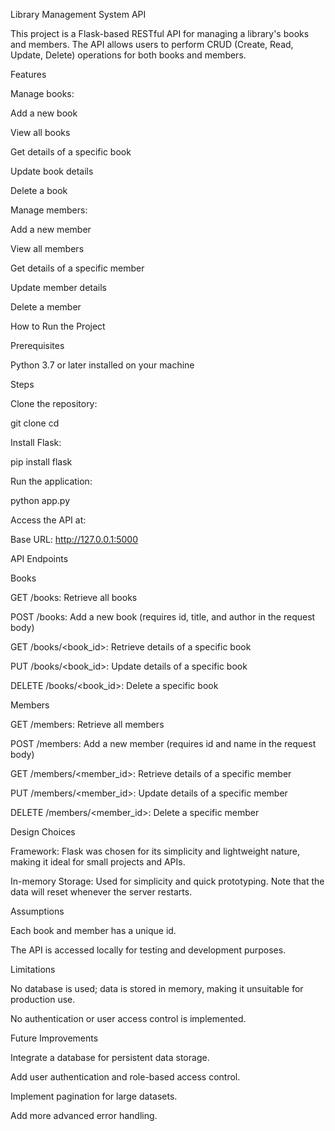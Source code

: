 Library Management System API

This project is a Flask-based RESTful API for managing a library's books and members. The API allows users to perform CRUD (Create, Read, Update, Delete) operations for both books and members.

Features

Manage books:

Add a new book

View all books

Get details of a specific book

Update book details

Delete a book

Manage members:

Add a new member

View all members

Get details of a specific member

Update member details

Delete a member

How to Run the Project

Prerequisites

Python 3.7 or later installed on your machine

Steps

Clone the repository:

git clone <repository-link>
cd <repository-folder>

Install Flask:

pip install flask

Run the application:

python app.py

Access the API at:

Base URL: http://127.0.0.1:5000

API Endpoints

Books

GET /books: Retrieve all books

POST /books: Add a new book (requires id, title, and author in the request body)

GET /books/<book_id>: Retrieve details of a specific book

PUT /books/<book_id>: Update details of a specific book

DELETE /books/<book_id>: Delete a specific book

Members

GET /members: Retrieve all members

POST /members: Add a new member (requires id and name in the request body)

GET /members/<member_id>: Retrieve details of a specific member

PUT /members/<member_id>: Update details of a specific member

DELETE /members/<member_id>: Delete a specific member

Design Choices

Framework: Flask was chosen for its simplicity and lightweight nature, making it ideal for small projects and APIs.

In-memory Storage: Used for simplicity and quick prototyping. Note that the data will reset whenever the server restarts.

Assumptions

Each book and member has a unique id.

The API is accessed locally for testing and development purposes.

Limitations

No database is used; data is stored in memory, making it unsuitable for production use.

No authentication or user access control is implemented.

Future Improvements

Integrate a database for persistent data storage.

Add user authentication and role-based access control.

Implement pagination for large datasets.

Add more advanced error handling.


